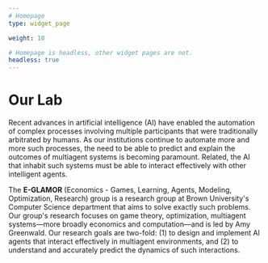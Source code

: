 ```yaml
---
# Homepage
type: widget_page

weight: 10

# Homepage is headless, other widget pages are not.
headless: true
---
```

# Our Lab

Recent advances in artificial intelligence (AI) have enabled the automation of complex processes involving multiple participants that were traditionally arbitrated by humans. As our institutions continue to automate more and more such processes, the need to be able to predict and explain the outcomes of multiagent systems is becoming paramount. Related, the AI that inhabit such systems must be able to interact effectively with other intelligent agents.

The **E-GLAMOR** (Economics - Games, Learning, Agents, Modeling, Optimization, Research) group is a research group at Brown University's Computer Science department that aims to solve exactly such problems. Our group's research focuses on game theory, optimization, multiagent systems—more broadly economics and computation—and is led by Amy Greenwald. Our research goals are two-fold: (1) to design and implement AI agents that interact effectively in multiagent environments, and (2) to understand and accurately predict the dynamics of such interactions.
